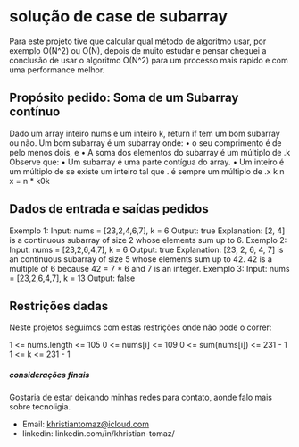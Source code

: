 # solução de case de subarray 

Para este projeto tive que calcular qual método de algoritmo usar, por exemplo O(N^2) ou O(N), depois de muito estudar e pensar cheguei a conclusão de usar o algoritmo O(N^2) para um processo mais rápido e com uma performance melhor. 
## Propósito pedido: Soma de um Subarray contínuo 
Dado um array inteiro nums e um inteiro k, return if tem um bom subarray ou não.
Um bom subarray é um subarray onde:
•	o seu comprimento é de pelo menos dois, e
•	A soma dos elementos do subarray é um múltiplo de .k
Observe que:
•	Um subarray é uma parte contígua do array.
•	Um inteiro é um múltiplo de se existe um inteiro tal que . é sempre um múltiplo de .x k n x = n * k0k
## Dados de entrada e saídas pedidos 
Exemplo 1:
Input: nums = [23,2,4,6,7], k = 6
Output: true
Explanation: [2, 4] is a continuous subarray of size 2 whose elements sum up to 6.
Exemplo 2:
Input: nums = [23,2,6,4,7], k = 6
Output: true
Explanation: [23, 2, 6, 4, 7] is an continuous subarray of size 5 whose elements sum up to 42.
42 is a multiple of 6 because 42 = 7 * 6 and 7 is an integer.
Exemplo 3:
Input: nums = [23,2,6,4,7], k = 13
Output: false

## Restrições dadas 

Neste projetos seguimos com estas restrições onde não pode o correr:

1 <= nums.length <= 105
0 <= nums[i] <= 109
0 <= sum(nums[i]) <= 231 - 1
1 <= k <= 231 - 1

##### considerações finais

Gostaria de estar deixando minhas redes para contato, aonde falo mais sobre tecnoligia. 

- Email: khristiantomaz@icloud.com
- linkedin: linkedin.com/in/khristian-tomaz/
